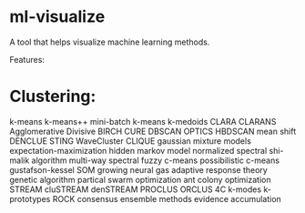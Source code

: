 # ml-visualize
A tool that helps visualize machine learning methods.

Features:

# Clustering:
k-means
k-means++
mini-batch k-means
k-medoids
CLARA
CLARANS
Agglomerative
Divisive
BIRCH
CURE
DBSCAN
OPTICS
HBDSCAN
mean shift
DENCLUE
STING
WaveCluster
CLIQUE
gaussian mixture models
expectation-maximization
hidden markov model 
normalized spectral
shi-malik algorithm
multi-way spectral
fuzzy c-means
possibilistic c-means
gustafson-kessel
SOM
growing neural gas
adaptive response theory
genetic algorithm
partical swarm optimization
ant colony optimization
STREAM
cluSTREAM
denSTREAM
PROCLUS
ORCLUS
4C
k-modes
k-prototypes
ROCK
consensus
ensemble methods
evidence accumulation
